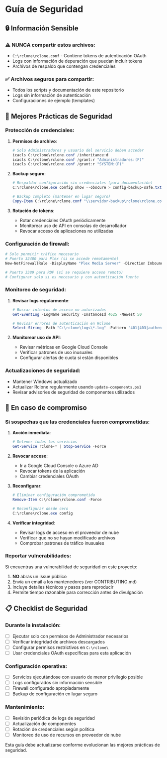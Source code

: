 # Guía de Seguridad

## 🔒 Información Sensible

### ⚠️ NUNCA compartir estos archivos:

- `C:\rclone\rclone.conf` - Contiene tokens de autenticación OAuth
- Logs con información de depuración que puedan incluir tokens
- Archivos de respaldo que contengan credenciales

### ✅ Archivos seguros para compartir:

- Todos los scripts y documentación de este repositorio
- Logs sin información de autenticación
- Configuraciones de ejemplo (templates)

## 🔐 Mejores Prácticas de Seguridad

### Protección de credenciales:

1. **Permisos de archivo**:
   ```powershell
   # Solo Administradores y usuario del servicio deben acceder
   icacls C:\rclone\rclone.conf /inheritance:d
   icacls C:\rclone\rclone.conf /grant:r "Administradores:(F)"
   icacls C:\rclone\rclone.conf /grant:r "SYSTEM:(F)"
   ```

2. **Backup seguro**:
   ```powershell
   # Respaldar configuración sin credenciales (para documentación)
   C:\rclone\rclone.exe config show --obscure > config-backup-safe.txt
   
   # Backup completo (mantener en lugar seguro)
   Copy-Item C:\rclone\rclone.conf "\\servidor-backup\rclone\rclone.conf.$(Get-Date -Format 'yyyy-MM-dd')"
   ```

3. **Rotación de tokens**:
   - Rotar credenciales OAuth periódicamente
   - Monitorear uso de API en consolas de desarrollador
   - Revocar acceso de aplicaciones no utilizadas

### Configuración de firewall:

```powershell
# Solo permitir tráfico necesario
# Puerto 32400 para Plex (si se accede remotamente)
New-NetFirewallRule -DisplayName "Plex Media Server" -Direction Inbound -Protocol TCP -LocalPort 32400 -Action Allow

# Puerto 3389 para RDP (si se requiere acceso remoto)
# Configurar solo si es necesario y con autenticación fuerte
```

### Monitoreo de seguridad:

1. **Revisar logs regularmente**:
   ```powershell
   # Buscar intentos de acceso no autorizados
   Get-EventLog -LogName Security -InstanceId 4625 -Newest 50
   
   # Revisar errores de autenticación en Rclone
   Select-String -Path "C:\rclone\logs\*.log" -Pattern "401|403|authentication"
   ```

2. **Monitorear uso de API**:
   - Revisar métricas en Google Cloud Console
   - Verificar patrones de uso inusuales
   - Configurar alertas de cuota si están disponibles

### Actualizaciones de seguridad:

- Mantener Windows actualizado
- Actualizar Rclone regularmente usando `update-components.ps1`
- Revisar advisories de seguridad de componentes utilizados

## 🚨 En caso de compromiso

### Si sospechas que las credenciales fueron comprometidas:

1. **Acción inmediata**:
   ```powershell
   # Detener todos los servicios
   Get-Service rclone-* | Stop-Service -Force
   ```

2. **Revocar acceso**:
   - Ir a Google Cloud Console o Azure AD
   - Revocar tokens de la aplicación
   - Cambiar credenciales OAuth

3. **Reconfigurar**:
   ```powershell
   # Eliminar configuración comprometida
   Remove-Item C:\rclone\rclone.conf -Force
   
   # Reconfigurar desde cero
   C:\rclone\rclone.exe config
   ```

4. **Verificar integridad**:
   - Revisar logs de acceso en el proveedor de nube
   - Verificar que no se hayan modificado archivos
   - Comprobar patrones de tráfico inusuales

### Reportar vulnerabilidades:

Si encuentras una vulnerabilidad de seguridad en este proyecto:

1. **NO** abras un issue público
2. Envía un email a los mantenedores (ver CONTRIBUTING.md)
3. Incluye detalles técnicos y pasos para reproducir
4. Permite tiempo razonable para corrección antes de divulgación

## 📋 Checklist de Seguridad

### Durante la instalación:
- [ ] Ejecutar solo con permisos de Administrador necesarios
- [ ] Verificar integridad de archivos descargados
- [ ] Configurar permisos restrictivos en `C:\rclone\`
- [ ] Usar credenciales OAuth específicas para esta aplicación

### Configuración operativa:
- [ ] Servicios ejecutándose con usuario de menor privilegio posible
- [ ] Logs configurados sin información sensible
- [ ] Firewall configurado apropiadamente
- [ ] Backup de configuración en lugar seguro

### Mantenimiento:
- [ ] Revisión periódica de logs de seguridad
- [ ] Actualización de componentes
- [ ] Rotación de credenciales según política
- [ ] Monitoreo de uso de recursos en proveedor de nube

Esta guía debe actualizarse conforme evolucionan las mejores prácticas de seguridad.